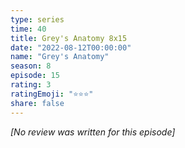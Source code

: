 ```yaml
---
type: series
time: 40
title: Grey's Anatomy 8x15
date: "2022-08-12T00:00:00"
name: "Grey's Anatomy"
season: 8
episode: 15
rating: 3
ratingEmoji: "⭐️⭐️⭐️"
share: false
---
```


_[No review was written for this episode]_
